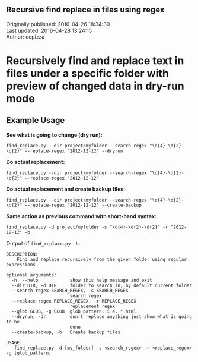 ## Recursive find replace in files using regex  
Originally published: 2016-04-26 18:34:30  
Last updated: 2016-04-28 13:24:15  
Author: ccpizza   
  
Recursively find and replace text in files under a specific folder with preview of changed data in dry-run mode
============

Example Usage
---------------

**See what is going to change (dry run):**

    find_replace.py --dir project/myfolder --search-regex "\d{4}-\d{2}-\d{2}" --replace-regex "2012-12-12" --dryrun

**Do actual replacement:**

    find_replace.py --dir project/myfolder --search-regex "\d{4}-\d{2}-\d{2}" --replace-regex "2012-12-12"

**Do actual replacement and create backup files:**

    find_replace.py --dir project/myfolder --search-regex "\d{4}-\d{2}-\d{2}" --replace-regex "2012-12-12" --create-backup


**Same action as previous command with short-hand syntax:**

    find_replace.py -d project/myfolder -s "\d{4}-\d{2}-\d{2}" -r "2012-12-12" -b

Output of `find_replace.py -h`:

    DESCRIPTION:
        Find and replace recursively from the given folder using regular expressions
    
    optional arguments:
      -h, --help            show this help message and exit
      --dir DIR, -d DIR     folder to search in; by default current folder
      --search-regex SEARCH_REGEX, -s SEARCH_REGEX
                            search regex
      --replace-regex REPLACE_REGEX, -r REPLACE_REGEX
                            replacement regex
      --glob GLOB, -g GLOB  glob pattern, i.e. *.html
      --dryrun, -dr         don't replace anything just show what is going to be
                            done
      --create-backup, -b   Create backup files
    
    USAGE:
       find_replace.py -d [my_folder] -s <search_regex> -r <replace_regex> -g [glob_pattern]
